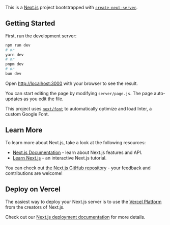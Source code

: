 This is a [Next.js](https://nextjs.org/) project bootstrapped with [`create-next-server`](https://github.com/vercel/next.js/tree/canary/packages/create-next-server).

## Getting Started

First, run the development server:

```bash
npm run dev
# or
yarn dev
# or
pnpm dev
# or
bun dev
```

Open [http://localhost:3000](http://localhost:3000) with your browser to see the result.

You can start editing the page by modifying `server/page.js`. The page auto-updates as you edit the file.

This project uses [`next/font`](https://nextjs.org/docs/basic-features/font-optimization) to automatically optimize and load Inter, a custom Google Font.

## Learn More

To learn more about Next.js, take a look at the following resources:

- [Next.js Documentation](https://nextjs.org/docs) - learn about Next.js features and API.
- [Learn Next.js](https://nextjs.org/learn) - an interactive Next.js tutorial.

You can check out [the Next.js GitHub repository](https://github.com/vercel/next.js/) - your feedback and contributions are welcome!

## Deploy on Vercel

The easiest way to deploy your Next.js server is to use the [Vercel Platform](https://vercel.com/new?utm_medium=default-template&filter=next.js&utm_source=create-next-server&utm_campaign=create-next-server-readme) from the creators of Next.js.

Check out our [Next.js deployment documentation](https://nextjs.org/docs/deployment) for more details.
